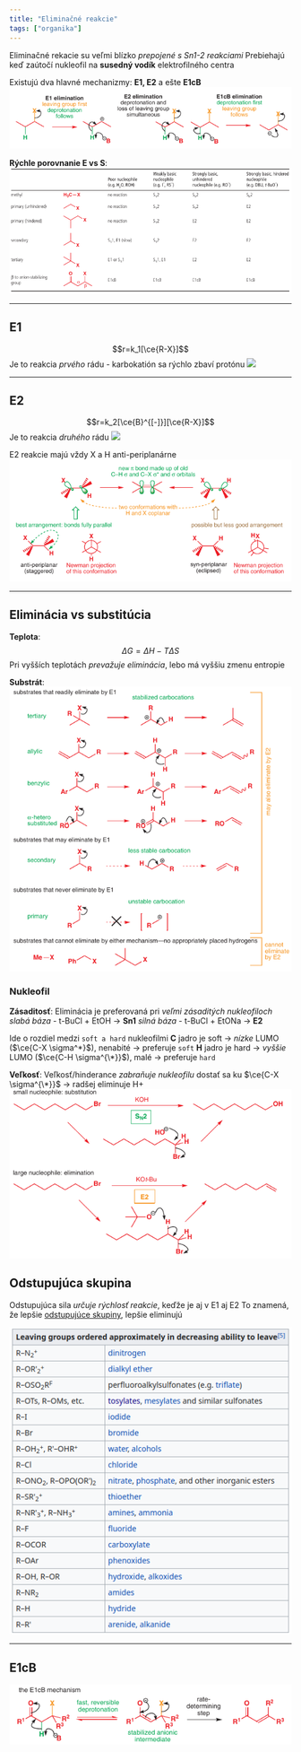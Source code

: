 ```yaml
---
title: "Eliminačné reakcie"
tags: ["organika"]
---
```


Eliminačné rekacie su veľmi blízko *prepojené s Sn1-2 reakciami*
Prebiehajú keď zaútočí nukleofil na **susedný vodík** elektrofilného centra

Existujú dva hlavné mechanizmy: $\textbf{E1, E2}$ a ešte $\textbf{E1cB}$
![](attachments/e1_e2_e1cb.png)

**Rýchle porovnanie E vs S**:
![](attachments/porovnanie_elim_vs_sub.png)

---

## E1
$$r=k_1[\ce{R-X}]$$
Je to reakcia *prvého* rádu - karbokatión sa rýchlo zbaví protónu
![](attachments/eliminácia_e1_mechanizmus.png)

---

## E2
$$r=k_2[\ce{B}^{[-]}][\ce{R-X}]$$
Je to reakcia *druhého* rádu 
![](attachments/eliminácia_e2_mechanizmus.png)

E2 reakcie majú vždy X a H anti-periplanárne
![](attachments/e2_reakcia_anti-periplanar.png)


---


## Eliminácia vs substitúcia
**Teplota**:
$$\Delta{G}=\Delta{H}-T\Delta{S}$$
Pri vyšších teplotách *prevažuje eliminácia*, lebo má vyššiu zmenu entropie

**Substrát**:
![](attachments/eliminácie_podľa_substrátu.png)

### Nukleofil
**Zásaditosť**:
Eliminácia je preferovaná pri *veľmi zásaditých nukleofiloch*
*slabá báza* - t-BuCl + EtOH -> $\textbf{Sn1}$
*silná báza* - t-BuCl + EtONa -> $\textbf{E2}$

Ide o rozdiel medzi `soft a hard` nukleofilmi
$\textbf{C}$ jadro je soft -> *nízke* LUMO ($\ce{C-X \sigma^*}$), nenabité -> preferuje `soft`
$\textbf{H}$ jadro je hard -> *vyššie* LUMO ($\ce{C-H \sigma^{\*}}$), malé -> preferuje `hard`

**Veľkosť**:
Veľkosť/hinderance *zabraňuje nukleofilu* dostať sa ku $\ce{C-X \sigma^{\*}}$
-> radšej eliminuje H+
![](attachments/eliminácia_vs_substitúcia_veľkosť_nukleofilu.png)

## Odstupujúca skupina
Odstupujúca sila *určuje rýchlosť reakcie*, keďže je aj v E1 aj E2
To znamená, že lepšie [odstupujúce skupiny](che/och/odstupujúce-skupiny.md), lepšie eliminujú

![](attachments/odstupujuce_skupiny_sila.png)

---

## E1cB
![](attachments/eliminacna-reakcia-E1cB.png)